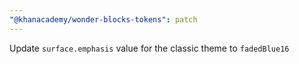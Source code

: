 ```yaml
---
"@khanacademy/wonder-blocks-tokens": patch
---
```


Update `surface.emphasis` value for the classic theme to `fadedBlue16`
